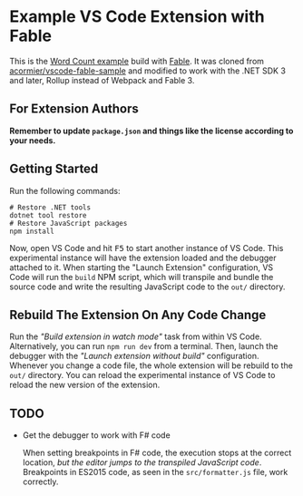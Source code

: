 # Example VS Code Extension with Fable

This is the [Word Count example][example] build with [Fable][fable-home]. It was cloned from [acormier/vscode-fable-sample][upstream] and modified to work with the .NET SDK 3 and later, Rollup instead of Webpack and Fable 3.

  [example]: https://code.visualstudio.com/docs/extensions/example-word-count
  [fable-home]: http://fable.io/
  [upstream]: https://github.com/acormier/vscode-fable-sample

## For Extension Authors

**Remember to update `package.json` and things like the license according to your needs.**

## Getting Started

Run the following commands:

``` shell
# Restore .NET tools
dotnet tool restore
# Restore JavaScript packages
npm install
```

Now, open VS Code and hit <kbd>F5</kbd> to start another instance of VS Code. This experimental instance will have the extension loaded and the debugger attached to it. When starting the "Launch Extension" configuration, VS Code will run the `build` NPM script, which will transpile and bundle the source code and write the resulting JavaScript code to the `out/` directory.

## Rebuild The Extension On Any Code Change

Run the _"Build extension in watch mode"_ task from within VS Code. Alternatively, you can run `npm run dev` from a terminal. Then, launch the debugger with the _"Launch extension without build"_ configuration. Whenever you change a code file, the whole extension will be rebuild to the `out/` directory. You can reload the experimental instance of VS Code to reload the new version of the extension.

## TODO

- Get the debugger to work with F# code

  When setting breakpoints in F# code, the execution stops at the correct location, *but the editor jumps to the transpiled JavaScript code*. Breakpoints in ES2015 code, as seen in the `src/formatter.js` file, work correctly.
